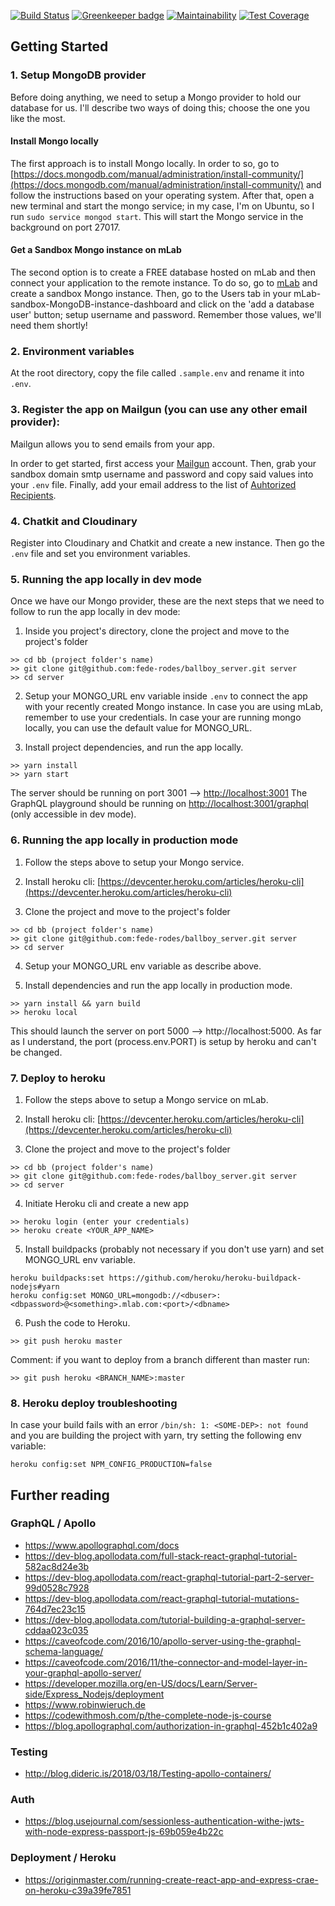 [![Build Status](https://travis-ci.org/travis-ci/travis-web.svg?branch=master)](https://travis-ci.org/travis-ci/travis-web) [![Greenkeeper badge](https://badges.greenkeeper.io/fede-rodes/crae-apollo-heroku.svg)](https://greenkeeper.io/) [![Maintainability](https://api.codeclimate.com/v1/badges/5129dc03085d3d84c537/maintainability)](https://codeclimate.com/github/fede-rodes/crae-apollo-heroku/maintainability) [![Test Coverage](https://api.codeclimate.com/v1/badges/5129dc03085d3d84c537/test_coverage)](https://codeclimate.com/github/fede-rodes/crae-apollo-heroku/test_coverage)

## Getting Started

### 1. Setup MongoDB provider
Before doing anything, we need to setup a Mongo provider to hold our database for us. I'll describe two ways of doing this; choose the one you like the most.

#### Install Mongo locally
The first approach is to install Mongo locally. In order to so, go to [https://docs.mongodb.com/manual/administration/install-community/](https://docs.mongodb.com/manual/administration/install-community/) and follow the instructions based on your operating system. After that, open a new terminal and start the mongo service; in my case, I'm on Ubuntu, so I run ```sudo service mongod start```. This will start the Mongo service in the background on port 27017.

#### Get a Sandbox Mongo instance on mLab
The second option is to create a FREE database hosted on mLab and then connect your application to the remote instance. To do so, go to [mLab](http://mlab.com/) and create a sandbox Mongo instance. Then, go to the Users tab in your mLab-sandbox-MongoDB-instance-dashboard and click on the 'add a database user' button; setup username and password. Remember those values, we'll need them shortly!

### 2. Environment variables
At the root directory, copy the file called `.sample.env` and rename it into `.env`.

### 3. Register the app on Mailgun (you can use any other email provider):
Mailgun allows you to send emails from your app.

In order to get started, first access your [Mailgun](https://www.mailgun.com/) account. Then, grab your sandbox domain smtp username and password and copy said values into your `.env` file. Finally, add your email address to the list of [Auhtorized Recipients](https://help.mailgun.com/hc/en-us/articles/217531258-Authorized-Recipients).

### 4. Chatkit and Cloudinary
Register into Cloudinary and Chatkit and create a new instance. Then go the `.env` file and set you environment variables.

### 5. Running the app locally in dev mode
Once we have our Mongo provider, these are the next steps that we need to follow to run the app locally in dev mode:

1. Inside you project's directory, clone the project and move to the project's folder
```
>> cd bb (project folder's name)
>> git clone git@github.com:fede-rodes/ballboy_server.git server
>> cd server
```

2. Setup your MONGO_URL env variable inside `.env` to connect the app with your recently created Mongo instance. In case you are using mLab, remember to use your credentials. In case your are running mongo locally, you can use the default value for MONGO_URL.

3. Install project dependencies, and run the app locally.
```
>> yarn install
>> yarn start
```
The server should be running on port 3001 --> [http://localhost:3001](http://localhost:3001)
The GraphQL playground should be running on [http://localhost:3001/graphql](http://localhost:3001/graphql) (only accessible in dev mode).

### 6. Running the app locally in production mode
1. Follow the steps above to setup your Mongo service.

2. Install heroku cli: [https://devcenter.heroku.com/articles/heroku-cli](https://devcenter.heroku.com/articles/heroku-cli)

3. Clone the project and move to the project's folder
```
>> cd bb (project folder's name)
>> git clone git@github.com:fede-rodes/ballboy_server.git server
>> cd server
```

4. Setup your MONGO_URL env variable as describe above.

5. Install dependencies and run the app locally in production mode.
```
>> yarn install && yarn build
>> heroku local
```
This should launch the server on port 5000 --> http://localhost:5000. As far as I understand, the port (process.env.PORT) is setup by heroku and can't be changed.

### 7. Deploy to heroku
1. Follow the steps above to setup a Mongo service on mLab.

2. Install heroku cli: [https://devcenter.heroku.com/articles/heroku-cli](https://devcenter.heroku.com/articles/heroku-cli)

3. Clone the project and move to the project's folder
```
>> cd bb (project folder's name)
>> git clone git@github.com:fede-rodes/ballboy_server.git server
>> cd server
```

4. Initiate Heroku cli and create a new app
```
>> heroku login (enter your credentials)
>> heroku create <YOUR_APP_NAME>
```

5. Install buildpacks (probably not necessary if you don't use yarn) and set MONGO_URL env variable.
```
heroku buildpacks:set https://github.com/heroku/heroku-buildpack-nodejs#yarn
heroku config:set MONGO_URL=mongodb://<dbuser>:<dbpassword>@<something>.mlab.com:<port>/<dbname>
```

6. Push the code to Heroku.
```
>> git push heroku master
```

Comment: if you want to deploy from a branch different than master run:
```
>> git push heroku <BRANCH_NAME>:master
```

### 8. Heroku deploy troubleshooting

In case your build fails with an error ```/bin/sh: 1: <SOME-DEP>: not found``` and you are building the project with yarn, try setting the following env variable:
```
heroku config:set NPM_CONFIG_PRODUCTION=false
```

## Further reading

### GraphQL / Apollo
- https://www.apollographql.com/docs
- https://dev-blog.apollodata.com/full-stack-react-graphql-tutorial-582ac8d24e3b
- https://dev-blog.apollodata.com/react-graphql-tutorial-part-2-server-99d0528c7928
- https://dev-blog.apollodata.com/react-graphql-tutorial-mutations-764d7ec23c15
- https://dev-blog.apollodata.com/tutorial-building-a-graphql-server-cddaa023c035
- https://caveofcode.com/2016/10/apollo-server-using-the-graphql-schema-language/
- https://caveofcode.com/2016/11/the-connector-and-model-layer-in-your-graphql-apollo-server/
- https://developer.mozilla.org/en-US/docs/Learn/Server-side/Express_Nodejs/deployment
- https://www.robinwieruch.de
- https://codewithmosh.com/p/the-complete-node-js-course
- https://blog.apollographql.com/authorization-in-graphql-452b1c402a9

### Testing
- http://blog.dideric.is/2018/03/18/Testing-apollo-containers/

### Auth
- https://blog.usejournal.com/sessionless-authentication-withe-jwts-with-node-express-passport-js-69b059e4b22c

### Deployment / Heroku
- https://originmaster.com/running-create-react-app-and-express-crae-on-heroku-c39a39fe7851

